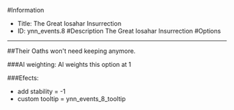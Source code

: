 #Information
 - Title: The Great Iosahar Insurrection
 - ID: ynn_events.8
#Description
The Great Iosahar Insurrection
#Options

___
##Their Oaths won't need keeping anymore.

###AI weighting:
AI weights this option at 1


###Efects:<ul><li>add stability = -1</li><li>custom tooltip = ynn_events_8_tooltip</li></ul>
